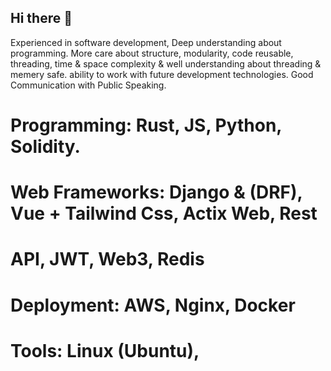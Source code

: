 ## Hi there 👋

Experienced in software development, Deep understanding about
programming. More care about structure, modularity, code
reusable, threading, time & space complexity & well understanding about
threading & memery safe. ability to work with future development
technologies. Good Communication with Public Speaking.

# Programming: Rust, JS, Python, Solidity.
# Web Frameworks: Django & (DRF), Vue + Tailwind Css, Actix Web, Rest
# API, JWT, Web3, Redis
# Deployment: AWS, Nginx, Docker
# Tools: Linux (Ubuntu),





